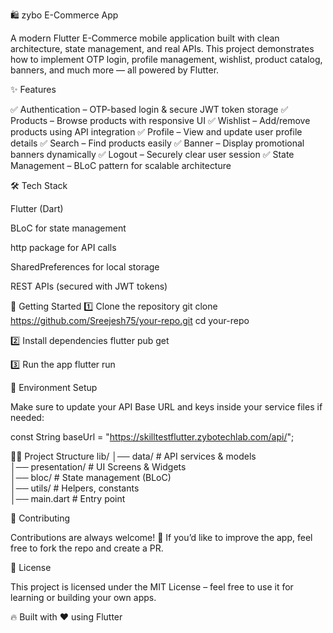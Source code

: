 🛍️ zybo E-Commerce App

A modern Flutter E-Commerce mobile application built with clean architecture, state management, and real APIs.
This project demonstrates how to implement OTP login, profile management, wishlist, product catalog, banners, and much more — all powered by Flutter.

✨ Features

✅ Authentication – OTP-based login & secure JWT token storage
✅ Products – Browse products with responsive UI
✅ Wishlist – Add/remove products using API integration
✅ Profile – View and update user profile details
✅ Search – Find products easily
✅ Banner – Display promotional banners dynamically
✅ Logout – Securely clear user session
✅ State Management – BLoC pattern for scalable architecture

	
	
🛠️ Tech Stack

Flutter (Dart)

BLoC  for state management

http package for API calls

SharedPreferences for local storage

REST APIs (secured with JWT tokens)

🚀 Getting Started
1️⃣ Clone the repository
git clone https://github.com/Sreejesh75/your-repo.git
cd your-repo

2️⃣ Install dependencies
flutter pub get

3️⃣ Run the app
flutter run

🔑 Environment Setup

Make sure to update your API Base URL and keys inside your service files if needed:

const String baseUrl = "https://skilltestflutter.zybotechlab.com/api/";

🧑‍💻 Project Structure
lib/
│── data/                # API services & models  
│── presentation/        # UI Screens & Widgets  
│── bloc/                # State management (BLoC)  
│── utils/               # Helpers, constants  
│── main.dart            # Entry point  

🤝 Contributing

Contributions are always welcome! 🎉
If you’d like to improve the app, feel free to fork the repo and create a PR.

📜 License

This project is licensed under the MIT License – feel free to use it for learning or building your own apps.

🔥 Built with ❤️ using Flutter
